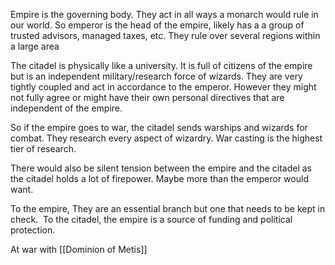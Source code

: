 
Empire is the governing body. They act in all ways a monarch would rule in our world. So emperor is the head of the empire, likely has a a group of trusted advisors, managed taxes, etc. They rule over several regions within a large area
  
The citadel is physically like a university. It is full of citizens of the empire but is an independent military/research force of wizards. They are very tightly coupled and act in accordance to the emperor. However they might not fully agree or might have their own personal directives that are independent of the empire.
  
So if the empire goes to war, the citadel sends warships and wizards for combat. They research every aspect of wizardry. War casting is the highest tier of research.

There would also be silent tension between the empire and the citadel as the citadel holds a lot of firepower. Maybe more than the emperor would want. 

To the empire, They are an essential branch but one that needs to be kept in check. 
To the citadel, the empire is a source of funding and political protection.

At war with [[Dominion of Metis]]